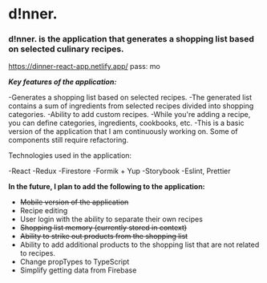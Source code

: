 # d!nner.

### d!nner. is the application that generates a shopping list based on selected culinary recipes.

https://dinner-react-app.netlify.app/ pass: mo

***Key features of the application:***

-Generates a shopping list based on selected recipes.
-The generated list contains a sum of ingredients from selected recipes divided into shopping categories.
-Ability to add custom recipes.
-While you're adding a recipe, you can define categories, ingredients, cookbooks, etc.
-This is a basic version of the application that I am continuously working on. Some of components still require refactoring.

Technologies used in the application:

-React
-Redux
-Firestore
-Formik + Yup
-Storybook
-Eslint, Prettier

**In the future, I plan to add the following to the application:**

- ~~Mobile version of the application~~
- Recipe editing
- User login with the ability to separate their own recipes
- ~~Shopping list memory (currently stored in context)~~
- ~~Ability to strike out products from the shopping list~~
- Ability to add additional products to the shopping list that are not related to recipes.
- Change propTypes to TypeScript
- Simplify getting data from Firebase
